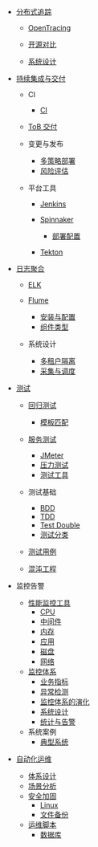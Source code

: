   - [分布式追踪](/分布式追踪/README.md)
    - [OpenTracing](/分布式追踪/OpenTracing/README.md)
      
    - [开源对比](/分布式追踪/开源对比.md)
    - [系统设计](/分布式追踪/系统设计.md)
  - [持续集成与交付](/持续集成与交付/README.md)
    - CI
      - [CI](/持续集成与交付/CI/CI.md)
    - [ToB 交付](/持续集成与交付/ToB%20交付/README.md)
      
    - 变更与发布
      - [多策略部署](/持续集成与交付/变更与发布/多策略部署.md)
      - [风险评估](/持续集成与交付/变更与发布/风险评估.md)
    - 平台工具
      - [Jenkins](/持续集成与交付/平台工具/Jenkins/README.md)
        
      - [Spinnaker](/持续集成与交付/平台工具/Spinnaker/README.md)
        - [部署配置](/持续集成与交付/平台工具/Spinnaker/部署配置.md)
      - [Tekton](/持续集成与交付/平台工具/Tekton/README.md)
        
  - [日志聚合](/日志聚合/README.md)
    - [ELK](/日志聚合/ELK/README.md)
      
    - [Flume](/日志聚合/Flume/README.md)
      - [安装与配置](/日志聚合/Flume/安装与配置.md)
      - [组件类型](/日志聚合/Flume/组件类型.md)
    - 系统设计
      - [多租户隔离](/日志聚合/系统设计/多租户隔离.md)
      - [采集与调度](/日志聚合/系统设计/采集与调度.md)
  - [测试](/测试/README.md)
    - [回归测试](/测试/回归测试/README.md)
      - [模板匹配](/测试/回归测试/模板匹配.md)
    - [服务测试](/测试/服务测试/README.md)
      - [JMeter](/测试/服务测试/JMeter.md)
      - [压力测试](/测试/服务测试/压力测试.md)
      - [测试工具](/测试/服务测试/测试工具.md)
    - 测试基础
      - [BDD](/测试/测试基础/BDD.md)
      - [TDD](/测试/测试基础/TDD.md)
      - [Test Double](/测试/测试基础/Test%20Double.md)
      - [测试分类](/测试/测试基础/测试分类.md)
    - [测试用例](/测试/测试用例/README.md)
      
    - [混沌工程](/测试/混沌工程/README.md)
      
  - 监控告警
    - [性能监控工具](/监控告警/性能监控工具/README.md)
      - [CPU](/监控告警/性能监控工具/CPU.md)
      - [中间件](/监控告警/性能监控工具/中间件.md)
      - [内存](/监控告警/性能监控工具/内存.md)
      - [应用](/监控告警/性能监控工具/应用.md)
      - [磁盘](/监控告警/性能监控工具/磁盘.md)
      - [网络](/监控告警/性能监控工具/网络.md)
    - [监控体系](/监控告警/监控体系/README.md)
      - [业务指标](/监控告警/监控体系/业务指标.md)
      - [异常检测](/监控告警/监控体系/异常检测.md)
      - [监控体系的演化](/监控告警/监控体系/监控体系的演化.md)
      - [系统设计](/监控告警/监控体系/系统设计.md)
      - [统计与告警](/监控告警/监控体系/统计与告警.md)
    - 系统案例
      - [典型系统](/监控告警/系统案例/典型系统.md)
  - [自动化运维](/自动化运维/README.md)
    - [体系设计](/自动化运维/体系设计.md)
    - [场景分析](/自动化运维/场景分析.md)
    - [安全加固](/自动化运维/安全加固/README.md)
      - [Linux](/自动化运维/安全加固/Linux.md)
      - [文件备份](/自动化运维/安全加固/文件备份.md)
    - [运维脚本](/自动化运维/运维脚本/README.md)
      - [数据库](/自动化运维/运维脚本/数据库.md)